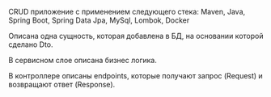 CRUD приложение с применением следующего стека:
Maven, Java, Spring Boot, Spring Data Jpa, MySql, Lombok, Docker

Описана одна сущность, которая добавлена в БД, на основании которой сделано Dto.

В сервисном слое описана бизнес логика.

В контроллере описаны endpoints, которые получают запрос (Request) и возвращают 
ответ (Response).